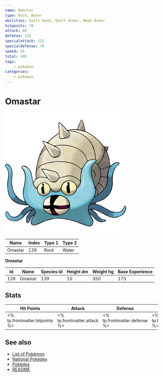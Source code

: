 ```yaml
---
name: Omastar
type: Rock, Water
abilities: Swift Swim, Shell Armor, Weak Armor
hitpoints: 70
attack: 60
defense: 125
specialattack: 115
specialdefense: 70
speed: 55
total: 495
tags:
    - pokemon
categories:
    - pokemon
---
```


# Omastar


![Omastar](images/139.png)

| **Name** | **Index** | **Type 1** | **Type 2** |
|----|----|----|----|
| Omastar | 139 | Rock | Water  |

**Omastar** 




| **Id** | **Name** | **Species Id** | **Height dm** | **Weight hg** | **Base Experience** |
|--------|----------|----------------|------------|------------|---------------------|
| 139 | Omastar | 139 | 10 | 350 | 173 |



## Stats

| **Hit Points** | **Attack** | **Defense** | **Special Attack** | **Special Defense** | **Speed** | **Total** |
|----------------|------------|-------------|--------------------|---------------------|-----------|-----------|
| <% tp.frontmatter.hitpoints %> | <% tp.frontmatter.attack %> | <% tp.frontmatter.defense %> | <% tp.frontmatter.specialattack %> | <% tp.frontmatter.specialdefense %> | <% tp.frontmatter.speed %> | <% tp.frontmatter.total %> |

## See also

- [List of Pokémon](../pokemon.md)
- [National Pokédex](../national_pokedex.md)
- [Pokédex](../pokedex.md)
- [README](../README.md)
